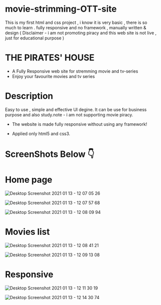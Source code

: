 # movie-strimming-OTT-site
This is my first html and css project , i know  it is very basic , there is so much to learn . fully responsive and no framework , manually written &amp; design ( Disclaimer - i am not promoting piracy and this web site is not live , just for educational purpose )



# THE PIRATES' HOUSE

- A Fully Responsive web site for stremming movie and tv-series
- Enjoy your favourite movies and tv series

# Description

Easy to use , simple and effective UI degine. It can be use for business purpose and also study.note - i am not supporting movie piracy.

- The website is made fully responsive without using any framework!

- Applied only html5 and css3.

# ScreenShots Below 👇

# Home page
![Desktop Screenshot 2021 01 13 - 12 07 05 26](https://user-images.githubusercontent.com/70909882/104424402-56d9a100-55a5-11eb-9efd-7c40fb55acd4.png)



![Desktop Screenshot 2021 01 13 - 12 07 57 68](https://user-images.githubusercontent.com/70909882/104424501-796bba00-55a5-11eb-99df-0fe3a107096d.png)



![Desktop Screenshot 2021 01 13 - 12 08 09 94](https://user-images.githubusercontent.com/70909882/104424590-943e2e80-55a5-11eb-9a9f-21f049dc16cf.png)

# Movies list

![Desktop Screenshot 2021 01 13 - 12 08 41 21](https://user-images.githubusercontent.com/70909882/104424801-d9626080-55a5-11eb-82ce-bd11e3c81abe.png)


![Desktop Screenshot 2021 01 13 - 12 09 13 08](https://user-images.githubusercontent.com/70909882/104425215-65748800-55a6-11eb-9d6d-b5ac7153dc09.png)


# Responsive

![Desktop Screenshot 2021 01 13 - 12 11 30 19](https://user-images.githubusercontent.com/70909882/104425067-378f4380-55a6-11eb-98bb-6b95b0793786.png)


![Desktop Screenshot 2021 01 13 - 12 14 30 74](https://user-images.githubusercontent.com/70909882/104425078-3b22ca80-55a6-11eb-984d-346e4c095778.png)

